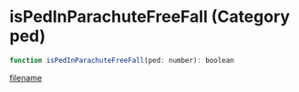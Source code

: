 # isPedInParachuteFreeFall (Category ped)

```js
function isPedInParachuteFreeFall(ped: number): boolean
```

[filename](isPedInParachuteFreeFall_m.md ':include')